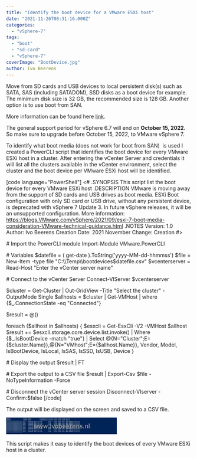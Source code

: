 ```yaml
---
title: "Identify the boot device for a VMware ESXi host"
date: "2021-11-26T08:31:16.000Z"
categories: 
  - "vSphere-7"
tags: 
  - "boot"
  - "sd-card"
  - "vSphere-7"
coverImage: "BootDevice.jpg"
author: Ivo Beerens
---
```


Move from SD cards and USB devices to local persistent disk(s) such as SATA, SAS (including SATADOM), SSD disks as a boot device for example. The minimum disk size is 32 GB, the recommended size is 128 GB. Another option is to use boot from SAN.

More information can be found here [link](https://kb.VMware.com/s/article/85685).

The general support period for vSphere 6.7 will end on **October 15, 2022.** So make sure to upgrade before October 15, 2022, to VMware vSphere 7.

To identify what boot media (does not work for boot from SAN)  is used I created a PowerCLI script that identifies the boot device for every VMware ESXi host in a cluster. After entering the vCenter Server and credentials it will list all the clusters available in the vCenter environment, select the cluster and the boot device per VMware ESXi host will be identified.

\[code language="PowerShell"\] <# .SYNOPSIS This script list the boot device for every VMware ESXi host .DESCRIPTION VMware is moving away from the support of SD cards and USB drives as boot media. ESXi Boot configuration with only SD card or USB drive, without any persistent device, is deprecated with vSphere 7 Update 3. In future vSphere releases, it will be an unsupported configuration. More information: https://blogs.VMware.com/vSphere/2021/09/esxi-7-boot-media-consideration-VMware-technical-guidance.html .NOTES Version: 1.0 Author: Ivo Beerens Creation Date: 2021 November Change: Creation #>

\# Import the PowerCLI module Import-Module VMware.PowerCLI

\# Variables $datefile = ( get-date ).ToString('yyyy-MM-dd-hhmmss') $file = New-Item -type file "C:\\Temp\\bootdevices$datefile.csv" $vcenterserver = Read-Host "Enter the vCenter server name"

\# Connect to the vCenter Server Connect-VIServer $vcenterserver

$cluster = Get-Cluster | Out-GridView -Title "Select the cluster" -OutputMode Single $allhosts = $cluster | Get-VMHost | where {$\_.ConnectionState -eq "Connected"}

$result = @()

foreach ($allhost in $allhosts) { $esxcli = Get-EsxCli -V2 -VMHost $allhost $result += $esxcli.storage.core.device.list.invoke() | Where {$\_.IsBootDevice -match "true"} | Select @{N="Cluster";E={$cluster.Name}},@{N="VMhost";E={$allhost.Name}}, Vendor, Model, IsBootDevice, IsLocal, IsSAS, IsSSD, IsUSB, Device }

\# Display the output $result | FT

\# Export the output to a CSV file $result | Export-Csv $file -NoTypeInformation -Force

\# Disconnect the vCenter server session Disconnect-VIserver -Confirm:$false \[/code\]

The output will be displayed on the screen and saved to a CSV file.

[![](images/BootDevice-300x45.jpg)](images/BootDevice.jpg)

This script makes it easy to identify the boot devices of every VMware ESXi host in a cluster.



